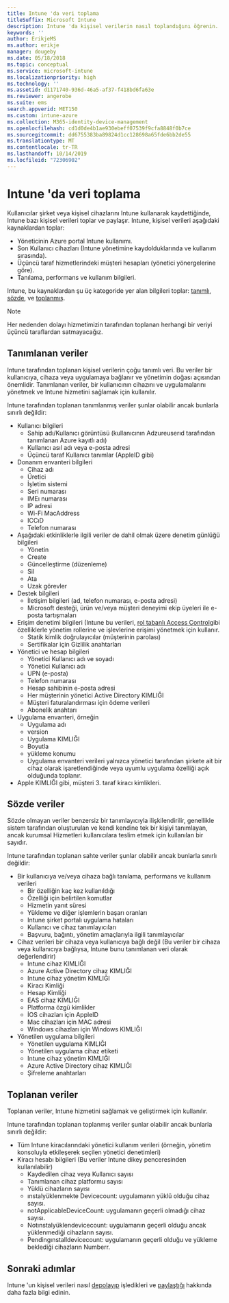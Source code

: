 ```yaml
---
title: Intune 'da veri toplama
titleSuffix: Microsoft Intune
description: Intune 'da kişisel verilerin nasıl toplandığını öğrenin.
keywords: ''
author: ErikjeMS
ms.author: erikje
manager: dougeby
ms.date: 05/18/2018
ms.topic: conceptual
ms.service: microsoft-intune
ms.localizationpriority: high
ms.technology: ''
ms.assetid: d1171740-936d-46a5-af37-f418bd6fa63e
ms.reviewer: angerobe
ms.suite: ems
search.appverid: MET150
ms.custom: intune-azure
ms.collection: M365-identity-device-management
ms.openlocfilehash: cd1d0de4b1ae930ebeff07539f9cfa8848f0b7ce
ms.sourcegitcommit: dd6755383ba89824d1cc128698a65fde6bb2de55
ms.translationtype: MT
ms.contentlocale: tr-TR
ms.lasthandoff: 10/14/2019
ms.locfileid: "72306902"
---
```

# <a name="data-collection-in-intune"></a>Intune 'da veri toplama

Kullanıcılar şirket veya kişisel cihazlarını Intune kullanarak kaydettiğinde, Intune bazı kişisel verileri toplar ve paylaşır. Intune, kişisel verileri aşağıdaki kaynaklardan toplar:

- Yöneticinin Azure portal Intune kullanımı.
- Son Kullanıcı cihazları (Intune yönetimine kaydolduklarında ve kullanım sırasında).
- Üçüncü taraf hizmetlerindeki müşteri hesapları (yönetici yönergelerine göre).
- Tanılama, performans ve kullanım bilgileri.

Intune, bu kaynaklardan şu üç kategoride yer alan bilgileri toplar: [tanımlı](#identified-data), [sözde](#pseudonymized-data), ve [toplanmış](#aggregated-data).

> [!NOTE]
> Her nedenden dolayı hizmetimizin tarafından toplanan herhangi bir veriyi üçüncü taraflardan satmayacağız.

## <a name="identified-data"></a>Tanımlanan veriler

Intune tarafından toplanan kişisel verilerin çoğu tanımlı veri. Bu veriler bir kullanıcıya, cihaza veya uygulamaya bağlanır ve yönetimin doğası açısından önemlidir. Tanımlanan veriler, bir kullanıcının cihazını ve uygulamalarını yönetmek ve Intune hizmetini sağlamak için kullanılır.

Intune tarafından toplanan tanımlanmış veriler şunlar olabilir ancak bunlarla sınırlı değildir: 

- Kullanıcı bilgileri
  - Sahip adı/Kullanıcı görüntüsü (kullanıcının Adzureuserıd tarafından tanımlanan Azure kayıtlı adı)
  - Kullanıcı asıl adı veya e-posta adresi
  - Üçüncü taraf Kullanıcı tanımlar (AppleID gibi)
- Donanım envanteri bilgileri
  - Cihaz adı
  - Üretici
  - İşletim sistemi
  - Seri numarası
  - IMEı numarası
  - IP adresi
  - Wi-Fi MacAddress
  - ICCıD
  - Telefon numarası
- Aşağıdaki etkinliklerle ilgili veriler de dahil olmak üzere denetim günlüğü bilgileri
  - Yönetin
  - Create
  - Güncelleştirme (düzenleme)
  - Sil
  - Ata
  - Uzak görevler
- Destek bilgileri
  - İletişim bilgileri (ad, telefon numarası, e-posta adresi)
  - Microsoft desteği, ürün ve/veya müşteri deneyimi ekip üyeleri ile e-posta tartışmaları
- Erişim denetimi bilgileri (Intune bu verileri, [rol tabanlı Access Control](../fundamentals/role-based-access-control.md)gibi özelliklerle yönetim rollerine ve işlevlerine erişimi yönetmek için kullanır.
  - Statik kimlik doğrulayıcılar (müşterinin parolası)
  - Sertifikalar için Gizlilik anahtarları 
- Yönetici ve hesap bilgileri
  - Yönetici Kullanıcı adı ve soyadı
  - Yönetici Kullanıcı adı
  - UPN (e-posta)
  - Telefon numarası
  - Hesap sahibinin e-posta adresi
  - Her müşterinin yönetici Active Directory KIMLIĞI
  - Müşteri faturalandırması için ödeme verileri
  - Abonelik anahtarı
- Uygulama envanteri, örneğin
  - Uygulama adı
  - version
  - Uygulama KIMLIĞI
  - Boyutla
  - yükleme konumu
  - Uygulama envanteri verileri yalnızca yönetici tarafından şirkete ait bir cihaz olarak işaretlendiğinde veya uyumlu uygulama özelliği açık olduğunda toplanır.  
- Apple KIMLIĞI gibi, müşteri 3. taraf kiracı kimlikleri. 

## <a name="pseudonymized-data"></a>Sözde veriler

Sözde olmayan veriler benzersiz bir tanımlayıcıyla ilişkilendirilir, genellikle sistem tarafından oluşturulan ve kendi kendine tek bir kişiyi tanımlayan, ancak kurumsal Hizmetleri kullanıcılara teslim etmek için kullanılan bir sayıdır. 

Intune tarafından toplanan sahte veriler şunlar olabilir ancak bunlarla sınırlı değildir: 

- Bir kullanıcıya ve/veya cihaza bağlı tanılama, performans ve kullanım verileri
  - Bir özelliğin kaç kez kullanıldığı
  - Özelliği için belirtilen komutlar
  - Hizmetin yanıt süresi
  - Yükleme ve diğer işlemlerin başarı oranları
  - Intune şirket portalı uygulama hataları
  - Kullanıcı ve cihaz tanımlayıcıları
  - Başvuru, bağıntı, yönetim amaçlarıyla ilgili tanımlayıcılar 
- Cihaz verileri bir cihaza veya kullanıcıya bağlı değil (Bu veriler bir cihaza veya kullanıcıya bağlıysa, Intune bunu tanımlanan veri olarak değerlendirir)
  - Intune cihaz KIMLIĞI
  - Azure Active Directory cihaz KIMLIĞI
  - Intune cihaz yönetim KIMLIĞI
  - Kiracı Kimliği
  - Hesap Kimliği
  - EAS cihaz KIMLIĞI
  - Platforma özgü kimlikler
  - İOS cihazları için AppleID
  - Mac cihazları için MAC adresi
  - Windows cihazları için Windows KIMLIĞI
- Yönetilen uygulama bilgileri
  - Yönetilen uygulama KIMLIĞI
  - Yönetilen uygulama cihaz etiketi
  - Intune cihaz yönetim KIMLIĞI
  - Azure Active Directory cihaz KIMLIĞI
  - Şifreleme anahtarları

## <a name="aggregated-data"></a>Toplanan veriler

Toplanan veriler, Intune hizmetini sağlamak ve geliştirmek için kullanılır. 

Intune tarafından toplanan toplanmış veriler şunlar olabilir ancak bunlarla sınırlı değildir: 

- Tüm Intune kiracılarındaki yönetici kullanım verileri (örneğin, yönetim konsoluyla etkileşerek seçilen yönetici denetimleri)
- Kiracı hesabı bilgileri (Bu veriler Intune dikey penceresinden kullanılabilir)
  - Kaydedilen cihaz veya Kullanıcı sayısı
  - Tanımlanan cihaz platformu sayısı  
  - Yüklü cihazların sayısı
  - ınstalyüklenmekte Devicecount: uygulamanın yüklü olduğu cihaz sayısı.
  - notApplicableDeviceCount: uygulamanın geçerli olmadığı cihaz sayısı.
  - Notınstalyüklendevicecount: uygulamanın geçerli olduğu ancak yüklenmediği cihazların sayısı.
  - Pendingınstalldevicecount: uygulamanın geçerli olduğu ve yükleme beklediği cihazların Numberr.

## <a name="next-steps"></a>Sonraki adımlar

Intune 'un kişisel verileri nasıl [depolayıp](privacy-data-store-process.md) işledikleri ve [paylaştığı](privacy-data-secure-share.md) hakkında daha fazla bilgi edinin. 
